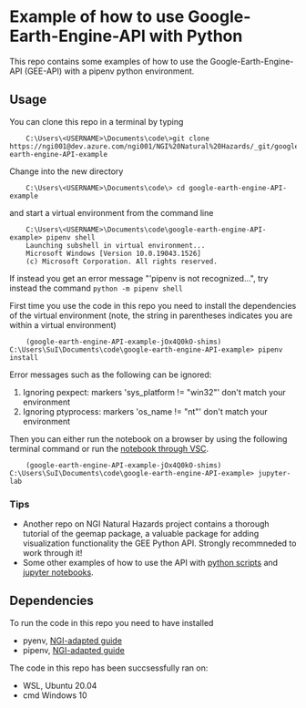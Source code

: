 # Example of how to use Google-Earth-Engine-API with Python 
This repo contains some examples of how to use the Google-Earth-Engine-API (GEE-API) with a pipenv python environment. 

## Usage 
You can clone this repo in a terminal by typing

        C:\Users\<USERNAME>\Documents\code\>git clone https://ngi001@dev.azure.com/ngi001/NGI%20Natural%20Hazards/_git/google-earth-engine-API-example

Change into the new directory 

        C:\Users\<USERNAME>\Documents\code\> cd google-earth-engine-API-example     

and start a virtual environment from the command line 

        C:\Users\<USERNAME>\Documents\code\google-earth-engine-API-example> pipenv shell 
        Launching subshell in virtual environment...
        Microsoft Windows [Version 10.0.19043.1526]
        (c) Microsoft Corporation. All rights reserved.

If instead you get an error message "'pipenv is not recognized...", try instead the command `python -m pipenv shell`

First time you use the code in this repo you need to install the dependencies of the virtual environment (note, the string in parentheses indicates you are within a virtual environment)

        (google-earth-engine-API-example-jOx4Q0kO-shims) C:\Users\SuI\Documents\code\google-earth-engine-API-example> pipenv install 

Error messages such as the following can be ignored:
1. Ignoring pexpect: markers 'sys_platform != "win32"' don't match your environment
2. Ignoring ptyprocess: markers 'os_name != "nt"' don't match your environment

Then you can either run the notebook on a browser by using the following terminal command or run the [notebook through VSC](https://code.visualstudio.com/learn/educators/notebooks).

        (google-earth-engine-API-example-jOx4Q0kO-shims) C:\Users\SuI\Documents\code\google-earth-engine-API-example> jupyter-lab     

### Tips 
- Another repo on NGI Natural Hazards project contains a thorough tutorial of the geemap package, a valuable package for adding visualization functionality the GEE Python API. Strongly recommneded to work through it!
- Some other examples of how to use the API with [python scripts](https://github.com/google/earthengine-api/tree/master/python/examples/py) and [jupyter notebooks](https://github.com/google/earthengine-api/tree/master/python/examples/ipynb). 

## Dependencies
To run the code in this repo you need to have installed 
- pyenv, [NGI-adapted guide](https://ngiwiki.slite.com/app/docs/KXWBnnQrSS_Uu4)
- pipenv, [NGI-adapted guide](https://ngiwiki.slite.com/app/docs/tO10k0gX_U-6Ve)


The code in this repo has been succsessfully ran on: 
- WSL, Ubuntu 20.04 
- cmd Windows 10 